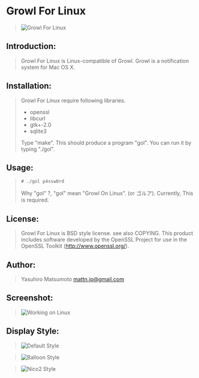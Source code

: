 Growl For Linux
===============

> ![Growl For Linux](https://github.com/mattn/growl-for-linux/raw/master/data/growl4linux.jpg "Growl For Linux")

Introduction:
-------------

> Growl For Linux is Linux-compatible of Growl. Growl is a notification system for Mac OS X. 

Installation:
-------------

> Growl For Linux require following libraries.
> 
> * openssl
> * libcurl
> * gtk+-2.0
> * sqlite3
> 
> Type "make". This should produce a program "gol".
> You can run it by typing "./gol".

Usage:
------

>     # ./gol p4ssw0rd
> 
> Why "gol" ?, "gol" mean "Growl On Linux". (or ゴルア).
> Currently, This is required.

License:
--------

> Growl For Linux is BSD style license. see also COPYING.
> This product includes software developed by the OpenSSL Project for use in the OpenSSL Toolkit (http://www.openssl.org/).

Author:
-------

> Yasuhiro Matsumoto <mattn.jp@gmail.com>

Screenshot:
-----------
 
> ![Working on Linux](https://github.com/mattn/growl-for-linux/raw/master/data/screenshot.png "Working on Linux")

Display Style:
-----------

> ![Default Style](https://github.com/mattn/growl-for-linux/raw/master/data/display_default.png "Default Style")

> ![Balloon Style](https://github.com/mattn/growl-for-linux/raw/master/data/display_balloon.png "Balloon Style")

> ![Nico2 Style](https://github.com/mattn/growl-for-linux/raw/master/data/display_nico2.png "Nico2 Style")

